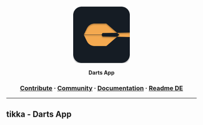 <a href="#"><p align="center">
<img height=150 src="https://github.com/ChristianLutzCL/tikka/blob/master/assets/2.png?raw=true"/>

</p></a>
<p align="center">
  <strong>Darts App</strong>
</p>

<h3 align="center">
  <a href="https://github.com/OpenReallife/OpenReallife-SAMP/blob/main/CONTRIBUTING.md">Contribute</a>
  <span> · </span>
  <a href="#">Community</a>
  <span> · </span>
  <a href="#">Documentation</a>
  <span> · </span>
  <a href="https://github.com/OpenReallife/OpenReallife-SAMP/blob/main/README_DE.md">Readme DE</a>
</h3>

---

## tikka - Darts App


